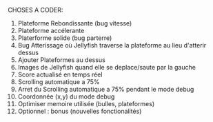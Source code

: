 CHOSES A CODER:

1) Plateforme Rebondissante (bug vitesse) 
2) Plateforme accélerante 
3) Platerforme solide (bug parterre)
4) Bug Atterissage où Jellyfish traverse la plateforme au lieu d'atterir dessus
5) Ajouter Plateformes au dessus
6) Images de Jellyfish quand elle se deplace/saute par la gauche
7) Score actualisé en temps réel
8) Scrolling automatique a 75%
9) Arret du Scrolling automatique a 75% pendant le mode debug
10) Coordonnée (x,y) du mode debug
11) Optimiser memoire utilisée (bulles, plateformes)
12) Optionnel : bonus (nouvelles fonctionalités)
